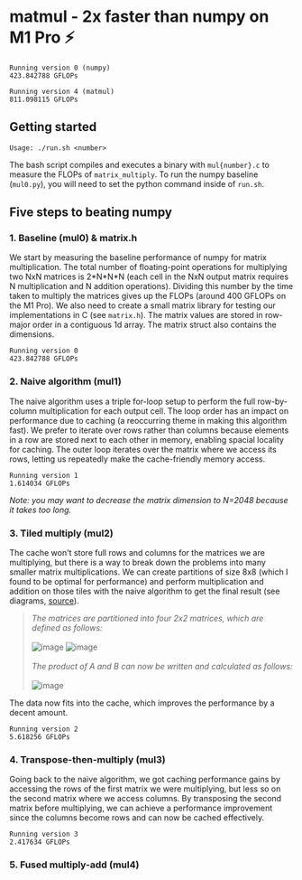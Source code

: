 # matmul - 2x faster than numpy on M1 Pro ⚡️
```
Running version 0 (numpy)
423.842788 GFLOPs

Running version 4 (matmul)
811.098115 GFLOPs
```
## Getting started
```
Usage: ./run.sh <number>
```
The bash script compiles and executes a binary with `mul{number}.c` to measure the FLOPs of `matrix_multiply`. To run the numpy baseline (`mul0.py`), you will need to set the python command inside of `run.sh`.
## Five steps to beating numpy
### 1. Baseline (mul0) & matrix.h
We start by measuring the baseline performance of numpy for matrix multiplication. The total number of floating-point operations for multiplying two NxN matrices is 2\*N\*N*N (each cell in the NxN output matrix requires N multiplication and N addition operations). Dividing this number by the time taken to multiply the matrices gives up the FLOPs (around 400 GFLOPs on the M1 Pro). We also need to create a small matrix library for testing our implementations in C (see `matrix.h`). The matrix values are stored in row-major order in a contiguous 1d array. The matrix struct also contains the dimensions.
```
Running version 0
423.842788 GFLOPs
```
### 2. Naive algorithm (mul1)
The naive algorithm uses a triple for-loop setup to perform the full row-by-column multiplication for each output cell. The loop order has an impact on performance due to caching (a reoccurring theme in making this algorithm fast). We prefer to iterate over rows rather than columns because elements in a row are stored next to each other in memory, enabling spacial locality for caching. The outer loop iterates over the matrix where we access its rows, letting us repeatedly make the cache-friendly memory access.
```
Running version 1
1.614034 GFLOPs
```
_Note: you may want to decrease the matrix dimension to N=2048 because it takes too long._
### 3. Tiled multiply (mul2)
The cache won't store full rows and columns for the matrices we are multiplying, but there is a way to break down the problems into many smaller matrix multiplications. We can create partitions of size 8x8 (which I found to be optimal for performance) and perform multiplication and addition on those tiles with the naive algorithm to get the final result (see diagrams, [source](https://learn.microsoft.com/en-us/cpp/parallel/amp/walkthrough-matrix-multiplication?view=msvc-170)).

> _The matrices are partitioned into four 2x2 matrices, which are defined as follows:_<br><br>
> ![image](https://github.com/leo-step/matmul/assets/44349262/db141754-fb5d-4219-91d6-90bf1b4780ac)
> ![image](https://github.com/leo-step/matmul/assets/44349262/4fa5b7b0-4efa-4928-9091-03025e9f5703)<br><br>
> _The product of A and B can now be written and calculated as follows:_<br><br>
> ![image](https://github.com/leo-step/matmul/assets/44349262/3bafa83c-4209-4bdf-bc58-5e19d3de77fa)<br>

The data now fits into the cache, which improves the performance by a decent amount.
```
Running version 2
5.618256 GFLOPs
```
### 4. Transpose-then-multiply (mul3)
Going back to the naive algorithm, we got caching performance gains by accessing the rows of the first matrix we were multiplying, but less so on the second matrix where we access columns. By transposing the second matrix before multiplying, we can achieve a performance improvement since the columns become rows and can now be cached effectively.
```
Running version 3
2.417634 GFLOPs
```
### 5. Fused multiply-add (mul4)
